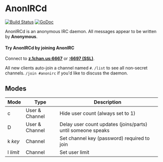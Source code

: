 # AnonIRCd

[![Build Status](https://travis-ci.org/sageru-6ch/anonircd.svg?branch=master)](https://travis-ci.org/sageru-6ch/anonircd)
[![GoDoc](https://godoc.org/github.com/sageru-6ch/anonircd?status.svg)](https://godoc.org/github.com/sageru-6ch/anonircd)

AnonIRCd is an anonymous IRC daemon.  All messages appear to be written by **Anonymous**.

#### Try AnonIRCd by joining AnonIRC

Connect to [**z.1chan.us:6667**](irc://z.1chan.us:6667) or [**:6697 (SSL)**](ircs://z.1chan.us:6697).

All new clients auto-join a channel named `#`.  `/list` to see all non-secret channels.  `/join #anonirc` if you'd like to discuss the daemon.

## Modes

Mode | Type | Description
--- | --- | ---
c | User & Channel | Hide user count (always set to 1)
D | User & Channel | Delay user count updates (joins/parts) until someone speaks
k *key* | Channel | Set channel key (password) required to join
l *limit* | Channel | Set user limit
